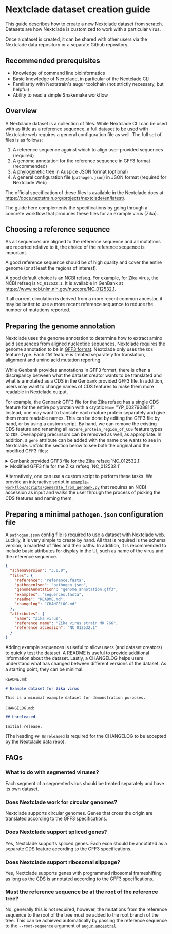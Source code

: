 # Nextclade dataset creation guide

This guide describes how to create a new Nextclade dataset from scratch. Datasets are how Nextclade is customized to work with a particular virus.

Once a dataset is created, it can be shared with other users via the Nextclade data repository or a separate Github repository.

## Recommended prerequisites

- Knowledge of command line bioinformatics
- Basic knowledge of Nextclade, in particular of the Nextclade CLI
- Familiarity with Nextstrain's augur toolchain (not strictly necessary, but helpful)
- Ability to read a simple Snakemake workflow

## Overview

A Nextclade dataset is a collection of files. While Nextclade CLI can be used with as little as a reference sequence, a full dataset to be used with Nextclade web requires a general configuration file as well. The full set of files is as follows:

1. A reference sequence against which to align user-provided sequences (required)
1. A genome annotation for the reference sequence in GFF3 format (recommended)
1. A phylogenetic tree in Auspice JSON format (optional)
1. A general configuration file (`pathogen.json`) in JSON format (required for Nextclade Web)

The official specification of these files is available in the Nextclade docs at https://docs.nextstrain.org/projects/nextclade/en/latest/.

The guide here complements the specifications by going through a concrete workflow that produces these files for an example virus (Zika).

## Choosing a reference sequence

As all sequences are aligned to the reference sequence and all mutations are reported relative to it, the choice of the reference sequence is important.

A good reference sequence should be of high quality and cover the entire genome (or at least the regions of interest).

A good default choice is an NCBI refseq. For example, for Zika virus, the NCBI refseq is `NC_012532.1`. It is available in GenBank at <https://www.ncbi.nlm.nih.gov/nuccore/NC_012532.1>.

If all current circulation is derived from a more recent common ancestor, it may be better to use a more recent reference sequence to reduce the number of mutations reported.

## Preparing the genome annotation

Nextclade uses the genome annotation to determine how to extract amino acid sequences from aligned nucleotide sequences. Nextclade requires the genome annotation to be in [GFF3 format](https://github.com/The-Sequence-Ontology/Specifications/blob/master/gff3.md). Nextclade only uses the `CDS` feature type. Each `CDS` feature is treated separately for translation, alignment and amino acid mutation reporting.

While Genbank provides annotations in GFF3 format, there is often a discrepancy between what the dataset creator wants to be translated and what is annotated as a CDS in the Genbank provided GFF3 file. In addition, users may want to change names of CDS features to make them more readable in Nextclade output.

For example, the Genbank GFF3 file for the Zika refseq has a single CDS feature for the entire polyprotein with a cryptic `Name` "YP_002790881.1". Instead, one may want to translate each mature protein separately and give them more readable names. This can be done by editing the GFF3 file by hand, or by using a custom script. By hand, we can remove the existing CDS feature and renaming all `mature_protein_region_of_CDS` feature types to `CDS`. Overlapping precursors can be removed as well, as appropriate. In addition, a `gene` attribute can be added with the name one wants to see in Nextclade. Unfold the section below to see both the original and the modified GFF3 files:

<details>
<summary> Genbank provided GFF3 file for the Zika refseq `NC_012532.1` </summary>

```gff3
##gff-version 3
#!gff-spec-version 1.21
#!processor NCBI annotwriter
##sequence-region NC_012532.1 1 10794
##species https://www.ncbi.nlm.nih.gov/Taxonomy/Browser/wwwtax.cgi?id=64320
NC_012532.1	RefSeq	region	1	10794	.	+	.	ID=NC_012532.1:1..10794;Dbxref=taxon:64320;country=Uganda;gbkey=Src;genome=genomic;mol_type=genomic RNA;nat-host=sentinel monkey;note=mosquito-borne flavivirus;strain=MR 766
NC_012532.1	RefSeq	five_prime_UTR	1	106	.	+	.	ID=id-NC_012532.1:1..106;gbkey=5'UTR
NC_012532.1	RefSeq	gene	107	10366	.	+	.	ID=gene-ZIKV_gp1;Dbxref=GeneID:7751225;Name=POLY;gbkey=Gene;gene=POLY;gene_biotype=protein_coding;locus_tag=ZIKV_gp1
NC_012532.1	RefSeq	CDS	107	10366	.	+	0	ID=cds-YP_002790881.1;Parent=gene-ZIKV_gp1;Dbxref=GenBank:YP_002790881.1,GeneID:7751225;Name=YP_002790881.1;gbkey=CDS;gene=POLY;locus_tag=ZIKV_gp1;product=polyprotein;protein_id=YP_002790881.1
NC_012532.1	RefSeq	mature_protein_region_of_CDS	107	472	.	+	.	ID=id-YP_002790881.1:1..122;Parent=cds-YP_002790881.1;gbkey=Prot;product=anchored capsid protein ancC;protein_id=YP_009227206.1
NC_012532.1	RefSeq	mature_protein_region_of_CDS	107	418	.	+	.	ID=id-YP_002790881.1:1..104;Parent=cds-YP_002790881.1;gbkey=Prot;product=capsid protein C;protein_id=YP_009227196.1
NC_012532.1	RefSeq	mature_protein_region_of_CDS	473	976	.	+	.	ID=id-YP_002790881.1:123..290;Parent=cds-YP_002790881.1;gbkey=Prot;product=membrane glycoprotein precursor prM;protein_id=YP_009227197.1
NC_012532.1	RefSeq	mature_protein_region_of_CDS	473	751	.	+	.	ID=id-YP_002790881.1:123..215;Parent=cds-YP_002790881.1;gbkey=Prot;product=protein pr;protein_id=YP_009227207.1
NC_012532.1	RefSeq	mature_protein_region_of_CDS	752	976	.	+	.	ID=id-YP_002790881.1:216..290;Parent=cds-YP_002790881.1;gbkey=Prot;product=membrane glycoprotein M;protein_id=YP_009227208.1
NC_012532.1	RefSeq	mature_protein_region_of_CDS	977	2476	.	+	.	ID=id-YP_002790881.1:291..790;Parent=cds-YP_002790881.1;gbkey=Prot;product=envelope protein E;protein_id=YP_009227198.1
NC_012532.1	RefSeq	mature_protein_region_of_CDS	2477	3532	.	+	.	ID=id-YP_002790881.1:791..1142;Parent=cds-YP_002790881.1;gbkey=Prot;product=nonstructural protein NS1;protein_id=YP_009227199.1
NC_012532.1	RefSeq	mature_protein_region_of_CDS	3533	4210	.	+	.	ID=id-YP_002790881.1:1143..1368;Parent=cds-YP_002790881.1;gbkey=Prot;product=nonstructural protein NS2A;protein_id=YP_009227200.1
NC_012532.1	RefSeq	mature_protein_region_of_CDS	4211	4600	.	+	.	ID=id-YP_002790881.1:1369..1498;Parent=cds-YP_002790881.1;gbkey=Prot;product=nonstructural protein NS2B;protein_id=YP_009227201.1
NC_012532.1	RefSeq	mature_protein_region_of_CDS	4601	6451	.	+	.	ID=id-YP_002790881.1:1499..2115;Parent=cds-YP_002790881.1;gbkey=Prot;product=nonstructural protein NS3;protein_id=YP_009227202.1
NC_012532.1	RefSeq	mature_protein_region_of_CDS	6452	6832	.	+	.	ID=id-YP_002790881.1:2116..2242;Parent=cds-YP_002790881.1;gbkey=Prot;product=nonstructural protein NS4A;protein_id=YP_009227203.1
NC_012532.1	RefSeq	mature_protein_region_of_CDS	6833	6901	.	+	.	ID=id-YP_002790881.1:2243..2265;Parent=cds-YP_002790881.1;gbkey=Prot;product=protein 2K;protein_id=YP_009227209.1
NC_012532.1	RefSeq	mature_protein_region_of_CDS	6902	7654	.	+	.	ID=id-YP_002790881.1:2266..2516;Parent=cds-YP_002790881.1;gbkey=Prot;product=nonstructural protein NS4B;protein_id=YP_009227204.1
NC_012532.1	RefSeq	mature_protein_region_of_CDS	7655	10363	.	+	.	ID=id-YP_002790881.1:2517..3419;Parent=cds-YP_002790881.1;gbkey=Prot;product=RNA-dependent RNA polymerase NS5;protein_id=YP_009227205.1
NC_012532.1	RefSeq	three_prime_UTR	10367	10794	.	+	.	ID=id-NC_012532.1:10367..10794;gbkey=3'UTR
```

</details>

<details>
<summary> Modified GFF3 file for the Zika refseq `NC_012532.1` </summary>

```gff3
##gff-version 3
##sequence-region NC_012532.1 1 10794
##species https://www.ncbi.nlm.nih.gov/Taxonomy/Browser/wwwtax.cgi?id=64320
NC_012532.1	RefSeq	region	1	10794	.	+	.	ID=NC_012532.1:1..10794;Dbxref=taxon:64320;country=Uganda;gbkey=Src;genome=genomic;mol_type=genomic RNA;nat-host=sentinel monkey;note=mosquito-borne flavivirus;strain=MR 766
NC_012532.1	RefSeq	gene	107	10366	.	+	.	ID=gene-ZIKV_gp1;Dbxref=GeneID:7751225;Name=POLY;gbkey=Gene;gene=POLY;gene_biotype=protein_coding;locus_tag=ZIKV_gp1
NC_012532.1	RefSeq	CDS	107	472	.	+	.	ID=id-YP_002790881.1:1..122;gene-ZIKV_gp1;gbkey=Prot;product=anchored capsid protein ancC;protein_id=YP_009227206.1;gene=CA
NC_012532.1	RefSeq	CDS	473	751	.	+	.	ID=id-YP_002790881.1:123..215;gene-ZIKV_gp1;gbkey=Prot;product=protein pr;protein_id=YP_009227207.1;gene=PRO
NC_012532.1	RefSeq	CDS	752	976	.	+	.	ID=id-YP_002790881.1:216..290;gene-ZIKV_gp1;gbkey=Prot;product=membrane glycoprotein M;protein_id=YP_009227208.1;gene=MP
NC_012532.1	RefSeq	CDS	977	2476	.	+	.	ID=id-YP_002790881.1:291..790;gene-ZIKV_gp1;gbkey=Prot;product=envelope protein E;protein_id=YP_009227198.1;gene=ENV
NC_012532.1	RefSeq	CDS	2477	3532	.	+	.	ID=id-YP_002790881.1:791..1142;gene-ZIKV_gp1;gbkey=Prot;product=nonstructural protein NS1;protein_id=YP_009227199.1;gene=NS1
NC_012532.1	RefSeq	CDS	3533	4210	.	+	.	ID=id-YP_002790881.1:1143..1368;gene-ZIKV_gp1;gbkey=Prot;product=nonstructural protein NS2A;protein_id=YP_009227200.1;gene=NS2A
NC_012532.1	RefSeq	CDS	4211	4600	.	+	.	ID=id-YP_002790881.1:1369..1498;gene-ZIKV_gp1;gbkey=Prot;product=nonstructural protein NS2B;protein_id=YP_009227201.1;gene=NS2B
NC_012532.1	RefSeq	CDS	4601	6451	.	+	.	ID=id-YP_002790881.1:1499..2115;gene-ZIKV_gp1;gbkey=Prot;product=nonstructural protein NS3;protein_id=YP_009227202.1;gene=NS3
NC_012532.1	RefSeq	CDS	6452	6832	.	+	.	ID=id-YP_002790881.1:2116..2242;gene-ZIKV_gp1;gbkey=Prot;product=nonstructural protein NS4A;protein_id=YP_009227203.1;gene=NS4A
NC_012532.1	RefSeq	CDS	6833	6901	.	+	.	ID=id-YP_002790881.1:2243..2265;gene-ZIKV_gp1;gbkey=Prot;product=protein 2K;protein_id=YP_009227209.1;gene=2K
NC_012532.1	RefSeq	CDS	6902	7654	.	+	.	ID=id-YP_002790881.1:2266..2516;gene-ZIKV_gp1;gbkey=Prot;product=nonstructural protein NS4B;protein_id=YP_009227204.1;gene=NS4B
NC_012532.1	RefSeq	CDS	7655	10363	.	+	.	ID=id-YP_002790881.1:2517..3419;gene-ZIKV_gp1;gbkey=Prot;product=RNA-dependent RNA polymerase NS5;protein_id=YP_009227205.1;gene=NS5
```

</details>

Alternatively, one can use a custom script to perform these tasks. We provide an interactive script in [`example-workflow/scripts/generate_from_genbank.py`](./example-workflow/scripts/generate_from_genbank.py) that requires an NCBI accession as input and walks the user through the process of picking the CDS features and naming them.

## Preparing a minimal `pathogen.json` configuration file

A `pathogen.json` config file is required to use a dataset with Nextclade web. Luckily, it is very simple to create by hand. All that is required is the schema version, a manifest of files and their paths. In addition, it is recommended to include basic attributes for display in the UI, such as name of the virus and the reference sequence.

```json
{
  "schemaVersion": "3.0.0",
  "files": {
    "reference": "reference.fasta",
    "pathogenJson": "pathogen.json",
    "genomeAnnotation": "genome_annotation.gff3",
    "examples": "sequences.fasta",
    "readme": "README.md",
    "changelog": "CHANGELOG.md"
  },
  "attributes": {
    "name": "Zika virus",
    "reference name": "Zika virus strain MR 766",
    "reference accession": "NC_012532.1"
  }
}
```

Adding example sequences is useful to allow users (and dataset creators) to quickly test the dataset. A README is useful to provide additional information about the dataset. Lastly, a CHANGELOG helps users understand what has changed between different versions of the dataset. As a starting point, they can be minimal:

`README.md`:

```md
# Example dataset for Zika virus

This is a minimal example dataset for demonstration purposes.
```

`CHANGELOG.md`:

```md
## Unreleased

Initial release.
```

(The heading `## Unreleased` is required for the CHANGELOG to be accepted by the Nextclade data repo).

## FAQs

### What to do with segmented viruses?

Each segment of a segmented virus should be treated separately and have its own dataset.

### Does Nextclade work for circular genomes?

Nextclade supports circular genomes. Genes that cross the origin are translated according to the GFF3 specifications.

### Does Nextclade support spliced genes?

Yes, Nextclade supports spliced genes. Each exon should be annotated as a separate CDS feature according to the GFF3 specifications.

### Does Nextclade support ribosomal slippage?

Yes, Nextclade supports genes with programmed ribosomal frameshifting as long as the CDS is annotated according to the GFF3 specifications.

### Must the reference sequence be at the root of the reference tree?

No, generally this is not required, however, the mutations from the reference sequence to the root of the tree must be added to the root branch of the tree. This can be achieved automatically by passing the reference sequence to the `--root-sequence` argument of [`augur ancestral`](https://docs.nextstrain.org/projects/augur/en/stable/usage/cli/ancestral.html).

```

```

```

```
